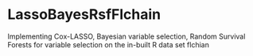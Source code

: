 # LassoBayesRsfFlchain
Implementing Cox-LASSO, Bayesian variable selection, Random Survival Forests for variable selection on the in-built R data set flchian
